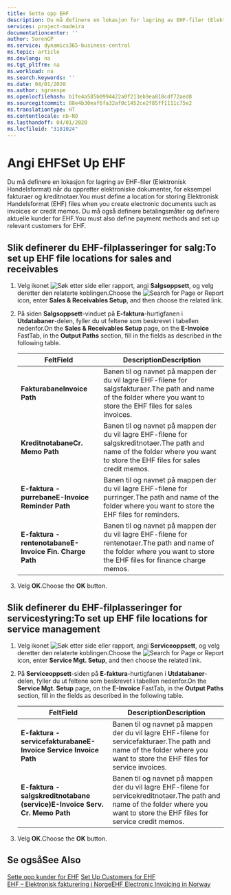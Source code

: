 ```yaml
---
title: Sette opp EHF
description: Du må definere en lokasjon for lagring av EHF-filer (Elektronisk Handelsformat) når du oppretter elektroniske dokumenter, for eksempel fakturaer og kreditnotaer. Du må også definere betalingsmåter og definere aktuelle kunder for EHF.
services: project-madeira
documentationcenter: ''
author: SorenGP
ms.service: dynamics365-business-central
ms.topic: article
ms.devlang: na
ms.tgt_pltfrm: na
ms.workload: na
ms.search.keywords: ''
ms.date: 04/01/2020
ms.author: sgroespe
ms.openlocfilehash: b1fe4a585b0994422a0f213eb9ea818cdf72aed8
ms.sourcegitcommit: 88e4b30eaf6fa32af0c1452ce2f85ff1111c75e2
ms.translationtype: HT
ms.contentlocale: nb-NO
ms.lasthandoff: 04/01/2020
ms.locfileid: "3181024"
---
```

# <a name="set-up-ehf"></a><span data-ttu-id="2aa9d-104">Angi EHF</span><span class="sxs-lookup"><span data-stu-id="2aa9d-104">Set Up EHF</span></span>
<span data-ttu-id="2aa9d-105">Du må definere en lokasjon for lagring av EHF-filer (Elektronisk Handelsformat) når du oppretter elektroniske dokumenter, for eksempel fakturaer og kreditnotaer.</span><span class="sxs-lookup"><span data-stu-id="2aa9d-105">You must define a location for storing Elektronisk Handelsformat (EHF) files when you create electronic documents such as invoices or credit memos.</span></span> <span data-ttu-id="2aa9d-106">Du må også definere betalingsmåter og definere aktuelle kunder for EHF.</span><span class="sxs-lookup"><span data-stu-id="2aa9d-106">You must also define payment methods and set up relevant customers for EHF.</span></span>  

## <a name="to-set-up-ehf-file-locations-for-sales-and-receivables"></a><span data-ttu-id="2aa9d-107">Slik definerer du EHF-filplasseringer for salg:</span><span class="sxs-lookup"><span data-stu-id="2aa9d-107">To set up EHF file locations for sales and receivables</span></span>  

1.  <span data-ttu-id="2aa9d-108">Velg ikonet ![Søk etter side eller rapport](../../media/ui-search/search_small.png "Ikonet Søk etter side eller rapport"), angi **Salgsoppsett**, og velg deretter den relaterte koblingen.</span><span class="sxs-lookup"><span data-stu-id="2aa9d-108">Choose the ![Search for Page or Report](../../media/ui-search/search_small.png "Search for Page or Report icon") icon, enter **Sales & Receivables Setup**, and then choose the related link.</span></span>  
2.  <span data-ttu-id="2aa9d-109">På siden **Salgsoppsett**-vinduet på **E-faktura**-hurtigfanen i **Utdatabaner**-delen, fyller du ut feltene som beskrevet i tabellen nedenfor.</span><span class="sxs-lookup"><span data-stu-id="2aa9d-109">On the **Sales & Receivables Setup** page, on the **E-Invoice** FastTab, in the **Output Paths** section, fill in the fields as described in the following table.</span></span>  

    |<span data-ttu-id="2aa9d-110">Felt</span><span class="sxs-lookup"><span data-stu-id="2aa9d-110">Field</span></span>|<span data-ttu-id="2aa9d-111">Description</span><span class="sxs-lookup"><span data-stu-id="2aa9d-111">Description</span></span>|  
    |---------------------------------|---------------------------------------|  
    |<span data-ttu-id="2aa9d-112">**Fakturabane**</span><span class="sxs-lookup"><span data-stu-id="2aa9d-112">**Invoice Path**</span></span>|<span data-ttu-id="2aa9d-113">Banen til og navnet på mappen der du vil lagre EHF-filene for salgsfakturaer.</span><span class="sxs-lookup"><span data-stu-id="2aa9d-113">The path and name of the folder where you want to store the EHF files for sales invoices.</span></span>|  
    |<span data-ttu-id="2aa9d-114">**Kreditnotabane**</span><span class="sxs-lookup"><span data-stu-id="2aa9d-114">**Cr. Memo Path**</span></span>|<span data-ttu-id="2aa9d-115">Banen til og navnet på mappen der du vil lagre EHF-filene for salgskreditnotaer.</span><span class="sxs-lookup"><span data-stu-id="2aa9d-115">The path and name of the folder where you want to store the EHF files for sales credit memos.</span></span>|  
    |<span data-ttu-id="2aa9d-116">**E-faktura - purrebane**</span><span class="sxs-lookup"><span data-stu-id="2aa9d-116">**E-Invoice Reminder Path**</span></span>|<span data-ttu-id="2aa9d-117">Banen til og navnet på mappen der du vil lagre EHF-filene for purringer.</span><span class="sxs-lookup"><span data-stu-id="2aa9d-117">The path and name of the folder where you want to store the EHF files for reminders.</span></span>|  
    |<span data-ttu-id="2aa9d-118">**E-faktura - rentenotabane**</span><span class="sxs-lookup"><span data-stu-id="2aa9d-118">**E-Invoice Fin. Charge Path**</span></span>|<span data-ttu-id="2aa9d-119">Banen til og navnet på mappen der du vil lagre EHF-filene for rentenotaer.</span><span class="sxs-lookup"><span data-stu-id="2aa9d-119">The path and name of the folder where you want to store the EHF files for finance charge memos.</span></span>|  

3.  <span data-ttu-id="2aa9d-120">Velg **OK**.</span><span class="sxs-lookup"><span data-stu-id="2aa9d-120">Choose the **OK** button.</span></span>  

## <a name="to-set-up-ehf-file-locations-for-service-management"></a><span data-ttu-id="2aa9d-121">Slik definerer du EHF-filplasseringer for servicestyring:</span><span class="sxs-lookup"><span data-stu-id="2aa9d-121">To set up EHF file locations for service management</span></span>  

1.  <span data-ttu-id="2aa9d-122">Velg ikonet ![Søk etter side eller rapport](../../media/ui-search/search_small.png "Ikonet Søk etter side eller rapport"), angi **Serviceoppsett**, og velg deretter den relaterte koblingen.</span><span class="sxs-lookup"><span data-stu-id="2aa9d-122">Choose the ![Search for Page or Report](../../media/ui-search/search_small.png "Search for Page or Report icon") icon, enter **Service Mgt. Setup**, and then choose the related link.</span></span>  
2.  <span data-ttu-id="2aa9d-123">På **Serviceoppsett**-siden på **E-faktura**-hurtigfanen i **Utdatabaner**-delen, fyller du ut feltene som beskrevet i tabellen nedenfor.</span><span class="sxs-lookup"><span data-stu-id="2aa9d-123">On the **Service Mgt. Setup** page, on the **E-Invoice** FastTab, in the **Output Paths** section, fill in the fields as described in the following table.</span></span>  

    |<span data-ttu-id="2aa9d-124">Felt</span><span class="sxs-lookup"><span data-stu-id="2aa9d-124">Field</span></span>|<span data-ttu-id="2aa9d-125">Description</span><span class="sxs-lookup"><span data-stu-id="2aa9d-125">Description</span></span>|  
    |---------------------------------|---------------------------------------|  
    |<span data-ttu-id="2aa9d-126">**E-faktura - servicefakturabane**</span><span class="sxs-lookup"><span data-stu-id="2aa9d-126">**E-Invoice Service Invoice Path**</span></span>|<span data-ttu-id="2aa9d-127">Banen til og navnet på mappen der du vil lagre EHF-filene for servicefakturaer.</span><span class="sxs-lookup"><span data-stu-id="2aa9d-127">The path and name of the folder where you want to store the EHF files for service invoices.</span></span>|  
    |<span data-ttu-id="2aa9d-128">**E-faktura - salgskreditnotabane (service)**</span><span class="sxs-lookup"><span data-stu-id="2aa9d-128">**E-Invoice Serv. Cr. Memo Path**</span></span>|<span data-ttu-id="2aa9d-129">Banen til og navnet på mappen der du vil lagre EHF-filene for servicekreditnotaer.</span><span class="sxs-lookup"><span data-stu-id="2aa9d-129">The path and name of the folder where you want to store the EHF files for service credit memos.</span></span>|  

3.  <span data-ttu-id="2aa9d-130">Velg **OK**.</span><span class="sxs-lookup"><span data-stu-id="2aa9d-130">Choose the **OK** button.</span></span>  

## <a name="see-also"></a><span data-ttu-id="2aa9d-131">Se også</span><span class="sxs-lookup"><span data-stu-id="2aa9d-131">See Also</span></span>  
 <span data-ttu-id="2aa9d-132">[Sette opp kunder for EHF](how-to-set-up-customers-for-ehf.md) </span><span class="sxs-lookup"><span data-stu-id="2aa9d-132">[Set Up Customers for EHF](how-to-set-up-customers-for-ehf.md) </span></span>  
 [<span data-ttu-id="2aa9d-133">EHF – Elektronisk fakturering i Norge</span><span class="sxs-lookup"><span data-stu-id="2aa9d-133">EHF Electronic Invoicing in Norway</span></span>](ehf-electronic-invoicing-in-norway.md)
